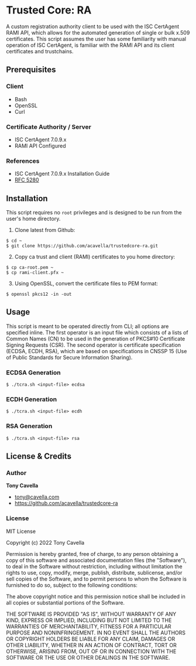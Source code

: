 # Trusted Core: RA
A custom registration authority client to be used with the ISC CertAgent RAMI API, which allows for the automated generation of single or bulk x.509 certificates. This script assumes the user has some familiarity with manual operation of ISC CertAgent, is familiar with the RAMI API and its client certificates and trustchains.

## Prerequisites

### Client
- Bash
- OpenSSL
- Curl

### Certificate Authority / Server
- ISC CertAgent 7.0.9.x
- RAMI API Configured 

### References

- ISC CertAgent 7.0.9.x Installation Guide
- [RFC 5280](https://www.rfc-editor.org/rfc/rfc5280)

## Installation
This script requires no `root` privileges and is designed to be run from the user's home directory. 

1. Clone latest from Github:
```shell
$ cd ~
$ git clone https://github.com/acavella/trustedcore-ra.git
```
2. Copy ca trust and client (RAMI) certificates to you home directory:
```shell
$ cp ca-root.pem ~
$ cp rami-client.pfx ~
```
3. Using OpenSSL, convert the certificate files to PEM format:
```shell
$ openssl pkcs12 -in -out
```

## Usage
This script is meant to be operated directly from CLI; all options are specified inline. The first operator is an input file which consists of a lists of Common Names (CN) to be used in the generation of PKCS#10 Certificate Signing Requests (CSR). The second operator is certificate specification (ECDSA, ECDH, RSA), which are based on specifications in CNSSP 15 (Use of Public Standards for Secure Information Sharing).

### ECDSA Generation
```shell
$ ./tcra.sh <input-file> ecdsa
```

### ECDH Generation
```shell
$ ./tcra.sh <input-file> ecdh
```

### RSA Generation
```shell
$ ./tcra.sh <input-file> rsa
```

## License & Credits

### Author

**Tony Cavella** 
- <tony@cavella.com>
- <https://github.com/acavella/trustedcore-ra>

### License

MIT License

Copyright (c) 2022 Tony Cavella

Permission is hereby granted, free of charge, to any person obtaining a copy of this software and associated documentation files (the "Software"), to deal in the Software without restriction, including without limitation the rights to use, copy, modify, merge, publish, distribute, sublicense, and/or sell copies of the Software, and to permit persons to whom the Software is furnished to do so, subject to the following conditions:

The above copyright notice and this permission notice shall be included in all copies or substantial portions of the Software.

THE SOFTWARE IS PROVIDED "AS IS", WITHOUT WARRANTY OF ANY KIND, EXPRESS OR IMPLIED, INCLUDING BUT NOT LIMITED TO THE WARRANTIES OF MERCHANTABILITY, FITNESS FOR A PARTICULAR PURPOSE AND NONINFRINGEMENT. IN NO EVENT SHALL THE AUTHORS OR COPYRIGHT HOLDERS BE LIABLE FOR ANY CLAIM, DAMAGES OR OTHER LIABILITY, WHETHER IN AN ACTION OF CONTRACT, TORT OR OTHERWISE, ARISING FROM, OUT OF OR IN CONNECTION WITH THE SOFTWARE OR THE USE OR OTHER DEALINGS IN THE SOFTWARE.
